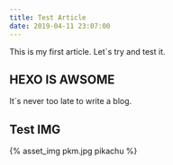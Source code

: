 ```yaml
---
title: Test Article
date: 2019-04-11 23:07:00
---
```


This is my first article. Let`s try and test it.

## HEXO IS AWSOME
It`s never too late to write a blog.

## Test IMG

{% asset_img pkm.jpg pikachu %}

